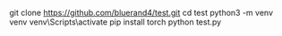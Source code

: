 git clone https://github.com/bluerand4/test.git
cd test
python3 -m venv venv
venv\Scripts\activate
pip install torch
python test.py
